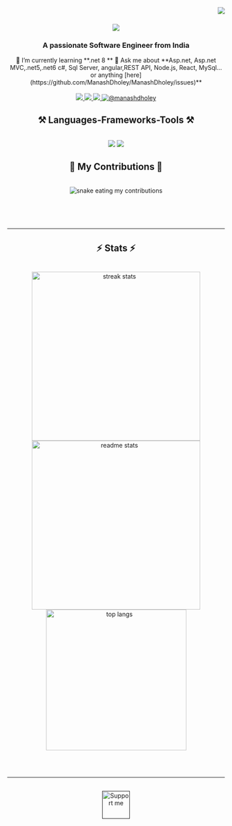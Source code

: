 <img align="right" src="https://visitor-badge.laobi.icu/badge?page_id=ManashDholey.ManashDholey"/>
<h1 align="center">
    <img src="https://readme-typing-svg.herokuapp.com/?font=Righteous&size=35&center=true&vCenter=true&width=500&height=70&duration=4000&lines=Hi+There!+👋;+I'm+Manash+Dholey!;" />
</h1>
<h3 align="center">A passionate Software Engineer from India</h3>

<div align="center">
🌱 I’m currently learning **.net 8 **
💬 Ask me about **Asp.net, Asp.net MVC,.net5,.net6  c#, Sql Server,  angular,REST API, Node.js, React, MySql... or anything [here](https://github.com/ManashDholey/ManashDholey/issues)**

 </div>
<br/>

<div align="center"> 
  <a href="mailto:chottu.dholey52@gmail.com">
    <img src="https://img.shields.io/badge/Gmail-333333?style=for-the-badge&logo=gmail&logoColor=red" />
  </a>
  <a href="https://linkedin.com/in/manash-dholey" target="_blank">
    <img src="https://img.shields.io/badge/LinkedIn-0077B5?style=for-the-badge&logo=linkedin&logoColor=white" target="_blank" />
  </a>
  <a href="https://stackoverflow.com/users/10085262" target="blank">
      <img src="https://img.shields.io/badge/Stack%20Overflow-F58025?style=for-the-badge&logo=stack-overflow&logoColor=white" target="_blank" />
  </a>
    <a href="https://twitter.com/@manashdholey" target="blank"><img src="https://img.shields.io/badge/Twitter-1DA1F2?style=for-the-badge&logo=twitter&logoColor=white" alt="@manashdholey" />
    </a>
</div>
<h2 align="center">⚒️ Languages-Frameworks-Tools ⚒️</h2>
<br/>
<div align="center">
    <img src="https://skillicons.dev/icons?i=jquery,dotnet,angular,react,bootstrap,html,css,vscode,github,svn" />
    <img src="https://skillicons.dev/icons?i=nodejs,python,javascript,typescript,express,mongodb,c,mysql,visualstudio" />
    <br>
</div>


<div align="center">
  <h2>🐍 My Contributions 🐍</h2>
  <br>
  <img alt="snake eating my contributions" src="https://raw.githubusercontent.com/ManashDholey/ManashDholey/output/github-contribution-grid-snake.svg" />
  
  <br/><br/><br/>
</div>

<hr/>
<h2 align="center">⚡ Stats ⚡</h2>
<br>
<div align=center>
  <img width=390 src="https://github-readme-streak-stats-ManashDholey.vercel.app/?user=ManashDholey&count_private=true&theme=react&border_radius=10" alt="streak stats"/>
  <img width=390 src="https://github-readme-stats-ManashDholey.vercel.app/api?username=ManashDholey&count_private=true&show_icons=true&theme=react&rank_icon=github&border_radius=10" alt="readme stats" />
  <br/>
  <img width=325 align="center" src="https://github-readme-stats-ManashDholey.vercel.app/api/top-langs/?username=ManashDholey&hide=HTML&langs_count=8&layout=compact&theme=react&border_radius=10&size_weight=0.5&count_weight=0.5&exclude_repo=github-readme-stats" alt="top langs" />
</div>

<br/><br/>

<hr/>

<br/>

<div align="center">
<a href='' target='_blank'><img height='64' style='border:0px;height:64px;' src='' border='0' alt='Support me' /></a>
</div>

<br/>
